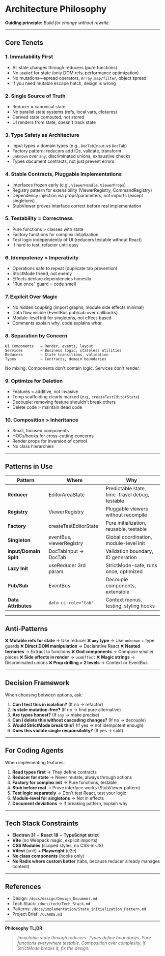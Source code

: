 # Architecture Philosophy

**Guiding principle:** _Build for change without rewrite._

---

## Core Tenets

### 1. **Immutability First**

- All state changes through reducers (pure functions)
- No `useRef` for state (only DOM refs, performance optimization)
- No mutations—spread operators, `Array.map/filter`, object spread
- If you need mutable escape hatch, design is wrong

### 2. **Single Source of Truth**

- Reducer = canonical state
- No parallel state systems (refs, local vars, closures)
- Derived state computed, not stored
- UI renders from state, doesn't track state

### 3. **Type Safety as Architecture**

- Input types ≠ domain types (e.g., `DocTabInput` vs `DocTab`)
- Factory pattern: reducers add IDs, validate, transform
- `unknown` over `any`, discriminated unions, exhaustive checks
- Types document contracts, not just prevent errors

### 4. **Stable Contracts, Pluggable Implementations**

- Interfaces frozen early (e.g., `ViewerHandle`, `ViewerProps`)
- Registry pattern for extensibility (ViewerRegistry, CommandRegistry)
- Dependency injection via props/parameters, not imports (except singletons)
- StubViewer proves interface correct before real implementation

### 5. **Testability = Correctness**

- Pure functions > classes with state
- Factory functions for complex initialization
- Test logic independently of UI (reducers testable without React)
- If hard to test, refactor until easy

### 6. **Idempotency > Imperativity**

- Operations safe to repeat (duplicate tab prevention)
- StrictMode friend, not enemy
- Effects declare dependencies honestly
- "Run once" guard = code smell

### 7. **Explicit Over Magic**

- No hidden coupling (import graphs, module side effects minimal)
- Data flow visible (EventBus pub/sub over callbacks)
- Module-level init for singletons, not effect-based
- Comments explain _why_, code explains _what_

### 8. **Separation by Concern**

```
UI Components   → Render, events, layout
Services        → Business logic, stateless utilities
Reducers        → State transitions, validation
Types           → Contracts, domain boundaries
```

No mixing. Components don't contain logic. Services don't render.

### 9. **Optimize for Deletion**

- Features = additive, not invasive
- Temp scaffolding clearly marked (e.g., `createTestEditorState`)
- Decouple: removing feature shouldn't break others
- Delete code > maintain dead code

### 10. **Composition > Inheritance**

- Small, focused components
- HOCs/hooks for cross-cutting concerns
- Render props for inversion of control
- No class hierarchies

---

## Patterns in Use

| Pattern                | Where                    | Why                                            |
| ---------------------- | ------------------------ | ---------------------------------------------- |
| **Reducer**            | EditorAreaState          | Predictable state, time-travel debug, testable |
| **Registry**           | ViewerRegistry           | Pluggable viewers without recompile            |
| **Factory**            | createTestEditorState    | Pure initialization, reusable, testable        |
| **Singleton**          | eventBus, viewerRegistry | Global coordination, module-level init         |
| **Input/Domain Split** | DocTabInput → DocTab     | Validation boundary, ID generation             |
| **Lazy Init**          | useReducer 3rd param     | StrictMode-safe, runs once, optimized          |
| **Pub/Sub**            | EventBus                 | Decouple components, extensible                |
| **Data Attributes**    | `data-ui-role="tab"`     | Context menus, testing, styling hooks          |

---

## Anti-Patterns

❌ **Mutable refs for state** → Use reducer
❌ **`any` type** → Use `unknown` + type guards
❌ **Direct DOM manipulation** → Declarative React
❌ **Nested ternaries** → Extract to functions
❌ **God components** → Compose smaller pieces
❌ **Side effects in render** → `useEffect`
❌ **Magic strings** → Discriminated unions
❌ **Prop drilling > 2 levels** → Context or EventBus

---

## Decision Framework

When choosing between options, ask:

1. **Can I test this in isolation?** (If no → refactor)
2. **Is state mutation-free?** (If no → find pure alternative)
3. **Are types honest?** (If `any` → make precise)
4. **Can I delete this without cascading changes?** (If no → decouple)
5. **Would StrictMode break this?** (If yes → not idempotent enough)
6. **Does this violate single responsibility?** (If yes → split)

---

## For Coding Agents

When implementing features:

1. **Read types first** → They define contracts
2. **Reducer for state** → Never mutate, always through actions
3. **Factory for complex init** → Pure functions, testable
4. **Stub before real** → Prove interface works (StubViewer pattern)
5. **Test logic separately** → Don't test React, test your logic
6. **Module-level for singletons** → Not in effects
7. **Document deviations** → If breaking pattern, explain why

---

## Tech Stack Constraints

- **Electron 31** + **React 18** + **TypeScript strict**
- **Vite** (no Webpack magic, explicit imports)
- **CSS Modules** (scoped styles, no CSS-in-JS)
- **Vitest** (unit) + **Playwright** (e2e)
- **No class components** (hooks only)
- **No Radix where custom better** (tabs, because reducer already manages content)

---

## References

- Design: `/docs/design/Design_Document.md`
- Tech Stack: `/docs/tech/Tech_Stack.md`
- Patterns: `/docs/implementation/State_Initialization_Pattern.md`
- Project Brief: `/CLAUDE.md`

---

**Philosophy TL;DR:**

> _Immutable state through reducers. Types define boundaries. Pure functions everywhere testable. Composition over complexity. If StrictMode breaks it, fix the design._
